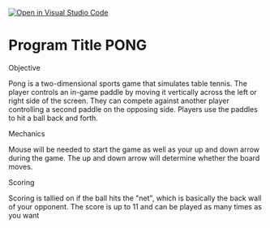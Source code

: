 [![Open in Visual Studio Code](https://classroom.github.com/assets/open-in-vscode-f059dc9a6f8d3a56e377f745f24479a46679e63a5d9fe6f495e02850cd0d8118.svg)](https://classroom.github.com/online_ide?assignment_repo_id=6696244&assignment_repo_type=AssignmentRepo)
# Program Title PONG

Objective

Pong is a two-dimensional sports game that simulates table tennis. The player controls an in-game paddle by moving it vertically across the left or right side of the screen. They can compete against another player controlling a second paddle on the opposing side. Players use the paddles to hit a ball back and forth.

Mechanics

Mouse will be needed to start the game as well as your up and down arrow during the game. The up and down arrow will determine whether the board moves. 

Scoring

Scoring is tallied on if the ball hits the "net", which is basically the back wall of your opponent. The score is up to 11 and can be played as many times as you want

